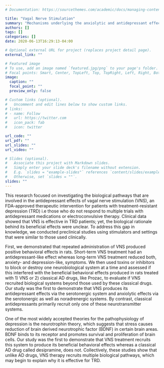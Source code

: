 ```yaml
---
# Documentation: https://sourcethemes.com/academic/docs/managing-content/

title: "Vagal Nerve Stimulation"
summary: "Mechanisms underlying the anxiolytic and antidepressant effects of vagal nerve stimulation, an FDA-approved therapy for treatment-resistant depression"
authors: []
tags: []
categories: []
date: 2020-06-13T16:29:13-04:00

# Optional external URL for project (replaces project detail page).
external_link: ""

# Featured image
# To use, add an image named `featured.jpg/png` to your page's folder.
# Focal points: Smart, Center, TopLeft, Top, TopRight, Left, Right, BottomLeft, Bottom, BottomRight.
image:
  caption: ""
  focal_point: ""
  preview_only: false

# Custom links (optional).
#   Uncomment and edit lines below to show custom links.
# links:
# - name: Follow
#   url: https://twitter.com
#   icon_pack: fab
#   icon: twitter

url_code: ""
url_pdf: ""
url_slides: ""
url_video: ""

# Slides (optional).
#   Associate this project with Markdown slides.
#   Simply enter your slide deck's filename without extension.
#   E.g. `slides = "example-slides"` references `content/slides/example-slides.md`.
#   Otherwise, set `slides = ""`.
slides: ""
---
```

This research focused on investigating the biological pathways that are
involved in the antidepressant effects of vagal nerve stimulation (VNS),
an FDA-approved therapeutic intervention for patients with
treatment-resistant depression (TRD) i.e those who do not respond to
multiple trials with antidepressant medications or electroconvulsive
therapy. Clinical data showed that VNS is effective in TRD patients;
yet, the biological rationale behind its beneficial effects were
unclear. To address this gap in knowledge, we conducted preclinical
studies using stimulators and settings that were similar to those used
clinically.

First, we demonstrated that repeated administration of VNS produced
positive behavioral effects in rats. Short-term VNS treatment had an
antidepressant-like effect whereas long-term VNS treatment reduced both,
anxiety- and depression-like, symptoms. We then used toxins or
inhibitors to block or destroy one neurobiological system at a time and
assessed if this interfered with the beneficial behavioral effects
produced in rats treated with 1) VNS or 2) classical AD drugs, like
Prozac, to evaluate if VNS recruited biological systems beyond those
used by these classical drugs. Our study was the first to demonstrate
that VNS produces its antidepressant effects via the serotonergic system
and anxiolytic effects via the serotonergic as well as noradrenergic
systems. By contrast, classical antidepressants primarily recruit only
one of these neurotransmitter systems.

One of the most widely accepted theories for the pathophysiology of
depression is the neurotrophin theory, which suggests that stress causes
reduction of brain derived neurotrophic factor (BDNF) in certain brain
areas. BDNF binds to its receptor and promotes survival and
proliferation of brain cells. Our study was the first to demonstrate
that VNS treatment recruits this system to produce its beneficial
behavioral effects whereas a classical AD drug called desipramine, does
not. Collectively, these studies show that unlike AD drugs, VNS therapy
recruits multiple biological pathways, which may begin to explain why it
is effective for TRD.